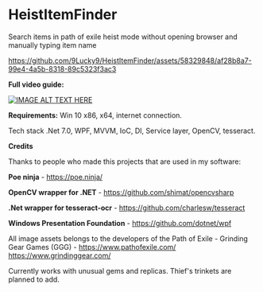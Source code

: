 # HeistItemFinder
Search items in path of exile heist mode without opening browser and manually typing item name

https://github.com/9Lucky9/HeistItemFinder/assets/58329848/af28b8a7-99e4-4a5b-8318-89c5323f3ac3

**Full video guide:**

[![IMAGE ALT TEXT HERE](https://img.youtube.com/vi/Vco8npopcOk/0.jpg)](https://www.youtube.com/watch?v=Vco8npopcOk)


**Requirements:**
Win 10 x86, x64, internet connection.

Tech stack
.Net 7.0, WPF, MVVM, IoC, DI, Service layer, OpenCV, tesseract.

**Credits** 

Thanks to people who made this projects that are used in my software:

**Poe ninja** - https://poe.ninja/

**OpenCV wrapper for .NET** - https://github.com/shimat/opencvsharp

**.Net wrapper for tesseract-ocr** - https://github.com/charlesw/tesseract

**Windows Presentation Foundation** - https://github.com/dotnet/wpf

All image assets belongs to the developers of the Path of Exile - Grinding Gear Games (GGG) - https://www.pathofexile.com/ https://www.grindinggear.com/

Currently works with unusual gems and replicas. Thief's trinkets are planned to add.
